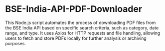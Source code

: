 # BSE-India-API-PDF-Downloader
This Node.js script automates the process of downloading PDF files from the BSE India API based on specific search criteria, such as category, date range, and type. It uses Axios for HTTP requests and file handling, allowing users to fetch and store PDFs locally for further analysis or archiving purposes.
